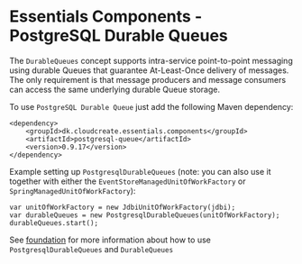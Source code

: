 # Essentials Components - PostgreSQL Durable Queues

The `DurableQueues` concept supports intra-service point-to-point messaging using durable Queues that guarantee At-Least-Once delivery of messages.  
The only requirement is that message producers and message consumers can access
the same underlying durable Queue storage.

To use `PostgreSQL Durable Queue` just add the following Maven dependency:

```
<dependency>
    <groupId>dk.cloudcreate.essentials.components</groupId>
    <artifactId>postgresql-queue</artifactId>
    <version>0.9.17</version>
</dependency>
```

Example setting up `PostgresqlDurableQueues` (note: you can also use it together with either
the `EventStoreManagedUnitOfWorkFactory` or `SpringManagedUnitOfWorkFactory`):

```
var unitOfWorkFactory = new JdbiUnitOfWorkFactory(jdbi);
var durableQueues = new PostgresqlDurableQueues(unitOfWorkFactory);
durableQueues.start();
```

See [foundation](../foundation/README.md) for more information about how to use `PostgresqlDurableQueues` and `DurableQueues`
